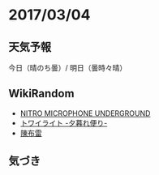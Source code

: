 # 2017/03/04

## 天気予報

今日（晴のち曇）/ 明日（曇時々晴）

## WikiRandom

* [NITRO MICROPHONE UNDERGROUND](https://ja.wikipedia.org/wiki/NITRO_MICROPHONE_UNDERGROUND)
* [トワイライト -夕暮れ便り-](https://ja.wikipedia.org/wiki/%E3%83%88%E3%83%AF%E3%82%A4%E3%83%A9%E3%82%A4%E3%83%88_-%E5%A4%95%E6%9A%AE%E3%82%8C%E4%BE%BF%E3%82%8A-)
* [陳布雷](https://ja.wikipedia.org/wiki/%E9%99%B3%E5%B8%83%E9%9B%B7)

## 気づき

